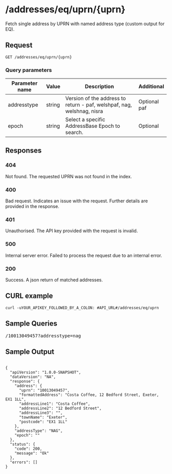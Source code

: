 <h1 class="jupiter">/addresses/eq/uprn/{uprn}</h1>

<p>Fetch single address by UPRN with named address type (custom output for EQ).</p>

<h2>Request</h2>

<p><code>GET /addresses/eq/uprn/{uprn}</code></p>



<h3>Query parameters</h3>

<table class="table">
    <thead class="table--head">
        <th scope="col" class="table--header--cell">Parameter name</th>
        <th scope="col" class="table--header--cell">Value</th>
        <th scope="col" class="table--header--cell">Description</th>
        <th scope="col" class="table--header--cell">Additional</th>
    </thead>
    <tbody>
        <tr class="table--row">
            <td class="table--cell">addresstype</td>
            <td class="table--cell">string</td>
            <td class="table--cell">Version of the address to return - paf, welshpaf, nag, welshnag, nisra</td>
            <td class="table--cell">
                 Optional
                <br>paf
            </td>
        </tr>
        <tr class="table--row">
            <td class="table--cell">epoch</td>
            <td class="table--cell">string</td>
            <td class="table--cell">Select a specific AddressBase Epoch to search.</td>
            <td class="table--cell">
                Optional
            </td>
        </tr>
    </tbody>
</table>

<h2>Responses</h2>
    
<h3>404</h3>
<p>Not found. The requested UPRN was not found in the index.</p>
    
<h3>400</h3>
<p>Bad request. Indicates an issue with the request. Further details are provided in the response.</p>
    
<h3>401</h3>
<p>Unauthorised. The API key provided with the request is invalid.</p>
    
<h3>500</h3>
<p>Internal server error. Failed to process the request due to an internal error.</p>
    
<h3>200</h3>
<p>Success. A json return of matched addresses.</p>
    

   <h2>CURL example</h2>

   <pre><code>curl -uYOUR_APIKEY_FOLLOWED_BY_A_COLON: #API_URL#/addresses/eq/uprn</code></pre>

<h2>Sample Queries</h2>

<p><pre>/10013049457?addresstype=nag</pre></p>

<h2>Sample Output</h2>

<pre><code>
{
  "apiVersion": "1.0.0-SNAPSHOT",
  "dataVersion": "NA",
  "response": {
    "address": {
      "uprn": "10013049457",
      "formattedAddress": "Costa Coffee, 12 Bedford Street, Exeter, EX1 1LL",
      "addressLine1": "Costa Coffee",
      "addressLine2": "12 Bedford Street",
      "addressLine3": "",
      "townName": "Exeter",
      "postcode": "EX1 1LL"
    },
    "addressType": "NAG",
    "epoch": ""
  },
  "status": {
    "code": 200,
    "message": "Ok"
  },
  "errors": []
}
</code></pre>